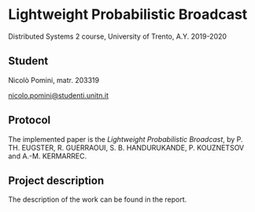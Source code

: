 # Lightweight Probabilistic Broadcast
Distributed Systems 2 course, University of Trento, A.Y. 2019-2020

## Student
Nicolò Pomini, matr. 203319

nicolo.pomini@studenti.unitn.it

## Protocol
The implemented paper is the _Lightweight Probabilistic Broadcast_, by P. TH. EUGSTER, R. GUERRAOUI, S. B. HANDURUKANDE, P. KOUZNETSOV and A.-M. KERMARREC.

## Project description

The description of the work can be found in the report.